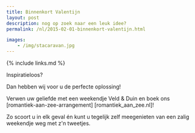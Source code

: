 ```yaml
---
title: Binnenkort Valentijn
layout: post
description: nog op zoek naar een leuk idee?
permalink: /nl/2015-02-01-binnenkort-valentijn.html

images: 
    - /img/stacaravan.jpg 
---
```


{% include links.md %}

Inspiratieloos?

Dan hebben wij voor u de perfecte oplossing!

Verwen uw geliefde met een weekendje Veld & Duin en boek ons [romantiek-aan-zee-arrangement] [romantiek_aan_zee.nl]!

Zo scoort u in elk geval én kunt u tegelijk zelf meegenieten van een zalig weekendje weg met z'n tweetjes.



